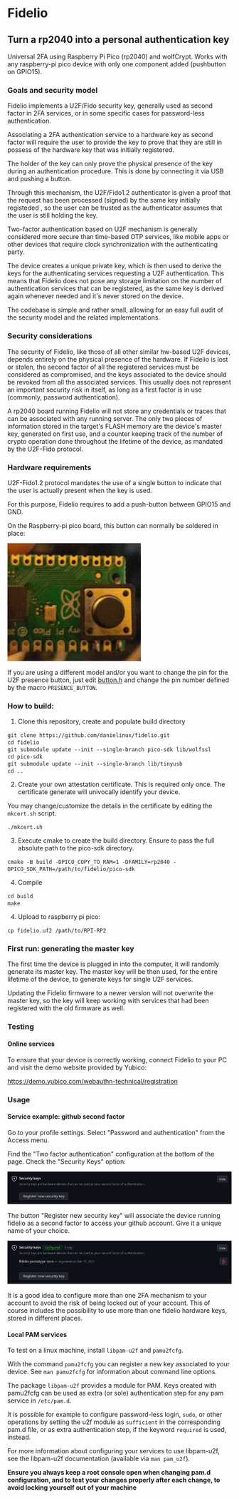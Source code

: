 # Fidelio

## Turn a rp2040 into a personal authentication key

Universal 2FA using Raspberry Pi Pico (rp2040) and wolfCrypt. Works with any
raspberry-pi pico device with only one component added (pushbutton on GPIO15).

### Goals and security model

Fidelio implements a U2F/Fido security key, generally used as second factor in
2FA services, or in some specific cases for password-less authentication.

Associating a 2FA authentication service to a hardware key as second factor will
require the user to provide the key to prove that they are still in possess of
the hardware key that was initially registered.

The holder of the key can only prove the physical presence of the key during an
authentication procedure. This is done by connecting it via USB and pushing a button.

Through this mechanism, the U2F/Fido1.2 authenticator is given a proof that the
request has been processed (signed) by the same key initially registeded , so the
user can be trusted as the authenticator assumes that the user is still holding
the key.

Two-factor authentication based on U2F mechanism is generally considered more secure than time-based
OTP services, like mobile apps or other devices that require clock synchronization with the
authenticating party.

The device creates a unique private key, which is then used to derive the keys for the
authenticating services requesting a U2F authentication. This means that Fidelio does
not pose any storage limitation on the number of authentication services that can be
registered, as the same key is derived again whenever needed and it's never stored on
the device.

The codebase is simple and rather small, allowing for an easy full audit of the security
model and the related implementations.


### Security considerations

The security of Fidelio, like those of all other similar hw-based U2F devices, depends
entirely on the physical presence of the hardware. If Fidelio is lost or stolen, the second factor of
all the registered services must be considered as compromised, and the keys associated to the device should be
revoked from all the associated services. This usually does not represent an important security risk in itself,
as long as a first factor is in use (commonly, password authentication).

A rp2040 board running Fidelio will not store any credentials or traces that can be associated
with any running server. The only two pieces of information stored in the target's FLASH memory
are the device's master key, generated on first use, and a counter keeping track
of the number of crypto operation done throughout the lifetime of the device, as
mandated by the U2F-Fido protocol.

### Hardware requirements

U2F-Fido1.2 protocol mandates the use of a single button to indicate that the user
is actually present when the key is used.

For this purpose, Fidelio requires to add a push-button between GPIO15 and GND.

On the Raspberry-pi pico board, this button can normally be soldered in place:

![Raspberry Pico soldering](doc/raspi_mod_button.png)


If you are using a different model and/or you want to change the pin for the U2F
presence button, just edit [button.h](src/button.h) and change the pin number
defined by the macro `PRESENCE_BUTTON`.


### How to build:

1. Clone this repository, create and populate build directory

```
git clone https://github.com/danielinux/fidelio.git
cd fidelio
git submodule update --init --single-branch pico-sdk lib/wolfssl
cd pico-sdk
git submodule update --init --single-branch lib/tinyusb
cd ..

```

2. Create your own attestation certificate.
This is required only once. The certificate generate will univocally identify your
device.

You may change/customize the details in the certificate by editing the `mkcert.sh`
script.

```
./mkcert.sh
```

3. Execute cmake to create the build directory. Ensure to pass the full absolute
path to the pico-sdk directory.

```
cmake -B build -DPICO_COPY_TO_RAM=1 -DFAMILY=rp2040 -DPICO_SDK_PATH=/path/to/fidelio/pico-sdk
```


4. Compile
```
cd build
make
```

4. Upload to raspberry pi pico:
```
cp fidelio.uf2 /path/to/RPI-RP2

```


### First run: generating the master key

The first time the device is plugged in into the computer, it will randomly generate its master key.
The master key will be then used, for the entire lifetime of the device, to generate
keys for single U2F services.

Updating the Fidelio firmware to a newer version will not overwrite the master key,
so the key will keep working with services that had been registered with the old
firmware as well.



### Testing

#### Online services

To ensure that your device is correctly working, connect Fidelio to your PC and
visit the demo website provided by Yubico:

https://demo.yubico.com/webauthn-technical/registration

### Usage

#### Service example: github second factor

Go to your profile settings. Select "Password and authentication" from the Access menu.

Find the "Two factor authentication" configuration at the bottom of the page. Check the
"Security Keys" option:

![github.com 2FA config](doc/github_register_key.png)

The button "Register new security key" will associate the device running fidelio
as a second factor to access your github account. Give it a unique name of your
choice.

![github.com 2FA security key configured](doc/github_configured.png)

It is a good idea to configure more than one 2FA mechanism to your account to
avoid the risk of being locked out of your account. This of course includes the
possibility to use more than one fidelio hardware keys, stored in different places.

#### Local PAM services

To test on a linux machine, install `libpam-u2f` and `pamu2fcfg`.

With the command `pamu2fcfg` you can register a new key associated to your device.
See `man pamu2fcfg` for information about command line options.

The package `libpam-u2f` provides a module for PAM. Keys created with pamu2fcfg
can be used as extra (or sole) authentication step for any pam service in `/etc/pam.d`.

It is possible for example to configure password-less login, `sudo`, or other
operations by setting the u2f module as `sufficient` in the corresponding pam.d
file, or as extra authentication step, if the keyword `required` is used, instead.

For more information about configuring your services to use libpam-u2f, see the
libpam-u2f documentation (available via `man pam_u2f`).

**Ensure you always keep a root console open when changing pam.d configuration, and
to test your changes properly after each change, to avoid locking yourself out of
your machine**

